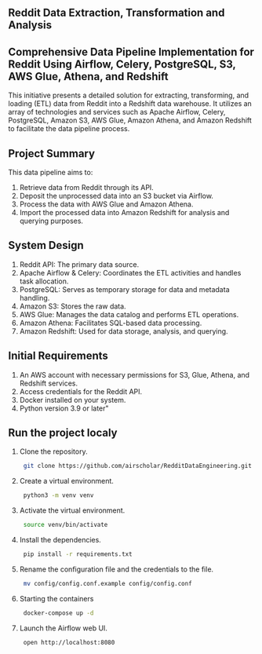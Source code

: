 ## Reddit Data Extraction, Transformation and Analysis

## Comprehensive Data Pipeline Implementation for Reddit Using Airflow, Celery, PostgreSQL, S3, AWS Glue, Athena, and Redshift

This initiative presents a detailed solution for extracting, transforming, and loading (ETL) data from Reddit into a Redshift data warehouse. It utilizes an array of technologies and services such as Apache Airflow, Celery, PostgreSQL, Amazon S3, AWS Glue, Amazon Athena, and Amazon Redshift to facilitate the data pipeline process.

## Project Summary
 
 This data pipeline aims to:

1. Retrieve data from Reddit through its API.
2. Deposit the unprocessed data into an S3 bucket via Airflow.
3. Process the data with AWS Glue and Amazon Athena.
4. Import the processed data into Amazon Redshift for analysis and querying purposes.


## System Design

1. Reddit API: The primary data source.
2. Apache Airflow & Celery: Coordinates the ETL activities and handles task allocation.
3. PostgreSQL: Serves as temporary storage for data and metadata handling.
4. Amazon S3: Stores the raw data.
5. AWS Glue: Manages the data catalog and performs ETL operations.
6. Amazon Athena: Facilitates SQL-based data processing.
7. Amazon Redshift: Used for data storage, analysis, and querying.


## Initial Requirements
1. An AWS account with necessary permissions for S3, Glue, Athena, and Redshift services.
2. Access credentials for the Reddit API.
3. Docker installed on your system.
4. Python version 3.9 or later"


## Run the project localy
1. Clone the repository.
   ```bash
    git clone https://github.com/airscholar/RedditDataEngineering.git
   ```
2. Create a virtual environment.
   ```bash
    python3 -m venv venv
   ```
3. Activate the virtual environment.
   ```bash
    source venv/bin/activate
   ```
4. Install the dependencies.
   ```bash
    pip install -r requirements.txt
   ```
5. Rename the configuration file and the credentials to the file.
   ```bash
    mv config/config.conf.example config/config.conf
   ```
6. Starting the containers
   ```bash
    docker-compose up -d
   ```
7. Launch the Airflow web UI.
   ```bash
    open http://localhost:8080
   ```